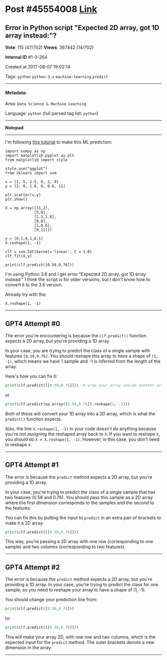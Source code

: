 
# Post \#45554008 [Link](https://stackoverflow.com/questions/45554008/)

## Error in Python script "Expected 2D array, got 1D array instead:"?

**Vote**: 115 (47/702) **Views**: 367442 (14/702) 

**Internal ID** \#1-3-264

Created at 2017-08-07 19:02:14

Tags: `python` `python-3.x` `machine-learning` `predict`

----------

#### Metadata:

Area: `Data Science & Machine Learning`

Language: `python` (full parsed tag list: `python`)

----------

**Notepad**


----------

I'm following [this tutorial](https://pythonprogramming.net/linear-svc-example-scikit-learn-svm-python) to make this ML prediction:

```
import numpy as np
import matplotlib.pyplot as plt
from matplotlib import style

style.use("ggplot")
from sklearn import svm

x = [1, 5, 1.5, 8, 1, 9]
y = [2, 8, 1.8, 8, 0.6, 11]

plt.scatter(x,y)
plt.show()

X = np.array([[1,2],
             [5,8],
             [1.5,1.8],
             [8,8],
             [1,0.6],
             [9,11]])

y = [0,1,0,1,0,1]
X.reshape(1, -1)

clf = svm.SVC(kernel='linear', C = 1.0)
clf.fit(X,y)

print(clf.predict([0.58,0.76]))
```


I'm using Python 3.6 and I get error "Expected 2D array, got 1D array instead:"
I think the script is for older versions, but I don't know how to convert it to the 3.6 version.

Already try with the:

```
X.reshape(1, -1)
```



----------
        
## GPT4 Attempt \#0

The error you're encountering is because the `clf.predict()` function expects a 2D array, but you're providing a 1D array. 

In your case, you are trying to predict the class of a single sample with features `[0.58,0.76]`. You should reshape this array to have a shape of `(1, -1)`, which means we have 1 sample and -1 is inferred from the length of the array.

Here's how you can fix it:

```python
print(clf.predict([[0.58,0.76]]))  # wrap your array inside another array to make it 2D
```

or

```python
print(clf.predict(np.array([0.58,0.76]).reshape(1, -1)))
```

Both of these will convert your 1D array into a 2D array, which is what the `predict()` function expects.

Also, the line `X.reshape(1, -1)` in your code doesn't do anything because you're not assigning the reshaped array back to `X`. If you want to reshape `X`, you should do `X = X.reshape(1, -1)`. However, in this case, you don't need to reshape `X`.

--------

## GPT4 Attempt \#1

The error is because the `predict` method expects a 2D array, but you're providing a 1D array. 

In your case, you're trying to predict the class of a single sample that has two features (0.58 and 0.76). You should pass this sample as a 2D array where the first dimension corresponds to the samples and the second to the features.

You can fix this by putting the input to `predict` in an extra pair of brackets to make it a 2D array:

```python
print(clf.predict([[0.58,0.76]]))
```

This way, you're passing a 2D array with one row (corresponding to one sample) and two columns (corresponding to two features).

--------

## GPT4 Attempt \#2

The error is because the `predict` method expects a 2D array, but you're providing a 1D array. In your case, you're trying to predict the class for one sample, so you need to reshape your array to have a shape of (1, -1).

You should change your prediction line from:

```python
print(clf.predict([0.58,0.76]))
```

to:

```python
print(clf.predict([[0.58,0.76]]))
```

This will make your array 2D, with one row and two columns, which is the expected input for the `predict` method. The outer brackets denote a new dimension in the array.

--------

